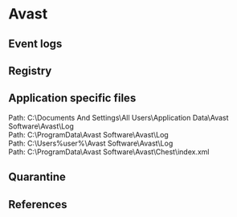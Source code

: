 # Avast

## Event logs

## Registry

## Application specific files

Path: C:\Documents And Settings\All Users\Application Data\Avast Software\Avast\Log\
Path: C:\ProgramData\Avast Software\Avast\Log\
Path: C:\Users\%user%\Avast Software\Avast\Log\
Path: C:\ProgramData\Avast Software\Avast\Chest\index.xml

## Quarantine

## References
